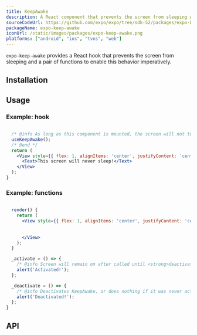 ```yaml
---
title: KeepAwake
description: A React component that prevents the screen from sleeping when rendered.
sourceCodeUrl: https://github.com/expo/expo/tree/sdk-52/packages/expo-keep-awake
packageName: expo-keep-awake
iconUrl: /static/images/packages/expo-keep-awake.png
platforms: ["android", "ios", "tvos", "web"]
---
```


`expo-keep-awake` provides a React hook that prevents the screen from sleeping and a pair of functions to enable this behavior imperatively.

## Installation

## Usage

### Example: hook

```jsx

  /* @info As long as this component is mounted, the screen will not turn off from being idle. */
  useKeepAwake();
  /* @end */
  return (
    <View style={{ flex: 1, alignItems: 'center', justifyContent: 'center' }}>
      <Text>This screen will never sleep!</Text>
    </View>
  );
}
```

### Example: functions

```jsx

  render() {
    return (
      <View style={{ flex: 1, alignItems: 'center', justifyContent: 'center' }}>
        
        
      </View>
    );
  }

  _activate = () => {
    /* @info Screen will remain on after called until <strong>deactivateKeepAwake()</strong> is called. */ activateKeepAwake(); /* @end */
    alert('Activated!');
  };

  _deactivate = () => {
    /* @info Deactivates KeepAwake, or does nothing if it was never activated. */ deactivateKeepAwake(); /* @end */
    alert('Deactivated!');
  };
}
```

## API

```js

```